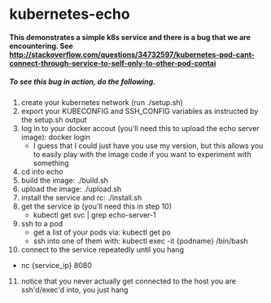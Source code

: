 # kubernetes-echo

#### This demonstrates a simple k8s service and there is a bug that we are encountering.  See http://stackoverflow.com/questions/34732597/kubernetes-pod-cant-connect-through-service-to-self-only-to-other-pod-contai

##### To see this bug in action, do the following.

1. create your kubernetes network (run ./setup.sh)
2. export your KUBECONFIG and SSH_CONFIG variables as instructed by the setup.sh output
3. log in to your docker accout (you'll need this to upload the echo server image): docker login
   * I guess that I could just have you use my version, but this allows you to easily play with the image code if you want to experiment with something
4. cd into echo
5. build the image: ./build.sh
6. upload the image: ./upload.sh
7. install the service and rc: ./install.sh
8. get the service ip (you'll need this in step 10)
   * kubectl get svc | grep echo-server-1
9. ssh to a pod
   * get a list of your pods via: kubectl get po
   * ssh into one of them with: kubectl exec -it {podname} /bin/bash
10. connect to the service repeatedly until you hang
   * nc {service_ip} 8080
11. notice that you never actually get connected to the host you are ssh'd/exec'd into, you just hang

